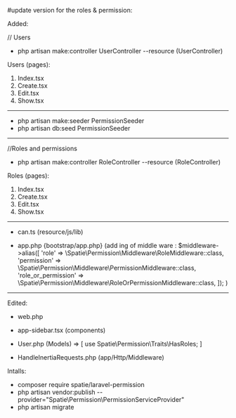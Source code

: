 #update version for the roles & permission:


Added:

// Users
- php artisan make:controller UserController --resource (UserController)

Users (pages):
1. Index.tsx
2. Create.tsx
3. Edit.tsx
4. Show.tsx
----------------------------------------

- php artisan make:seeder PermissionSeeder
- php artisan db:seed PermissionSeeder

----------------------------------------
//Roles and permissions
- php artisan make:controller RoleController --resource (RoleController)

Roles (pages):
1. Index.tsx
2. Create.tsx
3. Edit.tsx
4. Show.tsx
---------------------------------------------

- can.ts (resource/js/lib)

- app.php {bootstrap/app.php} (add ing of middle ware :
     $middleware->alias([
            'role' => \Spatie\Permission\Middleware\RoleMiddleware::class,
            'permission' => \Spatie\Permission\Middleware\PermissionMiddleware::class,
            'role_or_permission' => \Spatie\Permission\Middleware\RoleOrPermissionMiddleware::class,
        ]);    )

---------------------------------------------


Edited:
- web.php
- app-sidebar.tsx (components)
- User.php (Models)  => [ use Spatie\Permission\Traits\HasRoles; ]

- HandleInertiaRequests.php (app/Http/Middleware)


Intalls:
- composer require spatie/laravel-permission
- php artisan vendor:publish --provider="Spatie\Permission\PermissionServiceProvider"
- php artisan migrate
